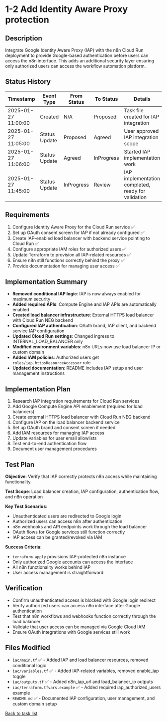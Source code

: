 # 1-2 Add Identity Aware Proxy protection

## Description
Integrate Google Identity Aware Proxy (IAP) with the n8n Cloud Run deployment to provide Google-based authentication before users can access the n8n interface. This adds an additional security layer ensuring only authorized users can access the workflow automation platform.

## Status History
| Timestamp | Event Type | From Status | To Status | Details | User |
|-----------|------------|-------------|-----------|---------|------|
| 2025-01-27 11:00:00 | Created | N/A | Proposed | Task file created for IAP integration | assistant |
| 2025-01-27 11:05:00 | Status Update | Proposed | Agreed | User approved IAP integration scope | assistant |
| 2025-01-27 11:06:00 | Status Update | Agreed | InProgress | Started IAP implementation work | assistant |
| 2025-01-27 11:45:00 | Status Update | InProgress | Review | IAP implementation completed, ready for validation | assistant |

## Requirements
1. Configure Identity Aware Proxy for the Cloud Run service ✅
2. Set up OAuth consent screen for IAP if not already configured ✅
3. Create IAP-enabled load balancer with backend service pointing to Cloud Run ✅
4. Configure appropriate IAM roles for authorized users ✅
5. Update Terraform to provision all IAP-related resources ✅
6. Ensure n8n still functions correctly behind the proxy ✅
7. Provide documentation for managing user access ✅

## Implementation Summary
- **Removed conditional IAP logic**: IAP is now always enabled for maximum security
- **Added required APIs**: Compute Engine and IAP APIs are automatically enabled
- **Created load balancer infrastructure**: External HTTPS load balancer with Cloud Run NEG backend
- **Configured IAP authentication**: OAuth brand, IAP client, and backend service IAP configuration
- **Updated Cloud Run settings**: Changed ingress to INTERNAL_LOAD_BALANCER only
- **Modified environment variables**: n8n URLs now use load balancer IP or custom domain
- **Added IAM policies**: Authorized users get `roles/iap.httpsResourceAccessor` role
- **Updated documentation**: README includes IAP setup and user management instructions

## Implementation Plan
1. Research IAP integration requirements for Cloud Run services
2. Add Google Compute Engine API enablement (required for load balancers)
3. Create external HTTPS load balancer with Cloud Run NEG backend
4. Configure IAP on the load balancer backend service
5. Set up OAuth brand and consent screen if needed
6. Add IAM resources for managing IAP access
7. Update variables for user email allowlists
8. Test end-to-end authentication flow
9. Document user management procedures

## Test Plan
**Objective**: Verify that IAP correctly protects n8n access while maintaining functionality.

**Test Scope**: Load balancer creation, IAP configuration, authentication flow, and n8n operation

**Key Test Scenarios**:
- Unauthenticated users are redirected to Google login
- Authorized users can access n8n after authentication
- n8n webhooks and API endpoints work through the load balancer
- OAuth flows for Google services still function correctly
- IAP access can be granted/revoked via IAM

**Success Criteria**: 
- `terraform apply` provisions IAP-protected n8n instance
- Only authorized Google accounts can access the interface
- All n8n functionality works behind IAP
- User access management is straightforward

## Verification
- Confirm unauthenticated access is blocked with Google login redirect
- Verify authorized users can access n8n interface after Google authentication
- Test that n8n workflows and webhooks function correctly through the load balancer
- Validate that user access can be managed via Google Cloud IAM
- Ensure OAuth integrations with Google services still work

## Files Modified
- `iac/main.tf` ✅ - Added IAP and load balancer resources, removed conditional logic
- `iac/variables.tf` ✅ - Added IAP-related variables, removed enable_iap toggle
- `iac/outputs.tf` ✅ - Added n8n_iap_url and load_balancer_ip outputs  
- `iac/terraform.tfvars.example` ✅ - Added required iap_authorized_users example
- `README.md` ✅ - Documented IAP configuration, user management, and custom domain setup

[Back to task list](./tasks.md) 
